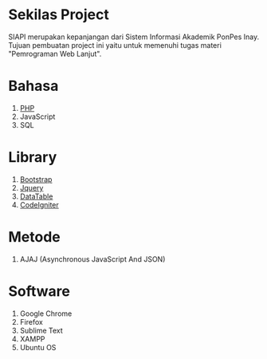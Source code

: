 # Sekilas Project

SIAPI merupakan kepanjangan dari Sistem Informasi Akademik PonPes Inay. Tujuan pembuatan project ini yaitu untuk memenuhi tugas materi "Pemrograman Web Lanjut". 


# Bahasa

1. [PHP](https://www.php.net/)
2. JavaScript
3. SQL


# Library

1. [Bootstrap](https://getbootstrap.com/)
2. [Jquery](https://api.jquery.com/)
3. [DataTable](https://datatables.net/)
4. [CodeIgniter](https://codeigniter.com/)


# Metode

1. AJAJ (Asynchronous JavaScript And JSON)


# Software

1. Google Chrome
2. Firefox
3. Sublime Text
4. XAMPP
5. Ubuntu OS
